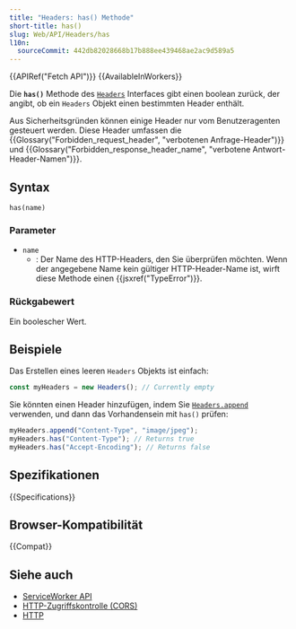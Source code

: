 ```yaml
---
title: "Headers: has() Methode"
short-title: has()
slug: Web/API/Headers/has
l10n:
  sourceCommit: 442db82028668b17b888ee439468ae2ac9d589a5
---
```


{{APIRef("Fetch API")}} {{AvailableInWorkers}}

Die **`has()`** Methode des [`Headers`](/de/docs/Web/API/Headers) Interfaces
gibt einen boolean zurück, der angibt, ob ein `Headers` Objekt einen bestimmten
Header enthält.

Aus Sicherheitsgründen können einige Header nur vom Benutzeragenten gesteuert werden. Diese
Header umfassen die {{Glossary("Forbidden_request_header", "verbotenen Anfrage-Header")}}
und {{Glossary("Forbidden_response_header_name", "verbotene Antwort-Header-Namen")}}.

## Syntax

```js-nolint
has(name)
```

### Parameter

- `name`
  - : Der Name des HTTP-Headers, den Sie überprüfen möchten. Wenn der angegebene Name kein gültiger
    HTTP-Header-Name ist, wirft diese Methode einen {{jsxref("TypeError")}}.

### Rückgabewert

Ein boolescher Wert.

## Beispiele

Das Erstellen eines leeren `Headers` Objekts ist einfach:

```js
const myHeaders = new Headers(); // Currently empty
```

Sie könnten einen Header hinzufügen, indem Sie [`Headers.append`](/de/docs/Web/API/Headers/append) verwenden, und dann das Vorhandensein mit `has()` prüfen:

```js
myHeaders.append("Content-Type", "image/jpeg");
myHeaders.has("Content-Type"); // Returns true
myHeaders.has("Accept-Encoding"); // Returns false
```

## Spezifikationen

{{Specifications}}

## Browser-Kompatibilität

{{Compat}}

## Siehe auch

- [ServiceWorker API](/de/docs/Web/API/Service_Worker_API)
- [HTTP-Zugriffskontrolle (CORS)](/de/docs/Web/HTTP/CORS)
- [HTTP](/de/docs/Web/HTTP)
